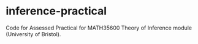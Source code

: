 # inference-practical

Code for Assessed Practical for MATH35600 Theory of Inference module (University of Bristol).  
